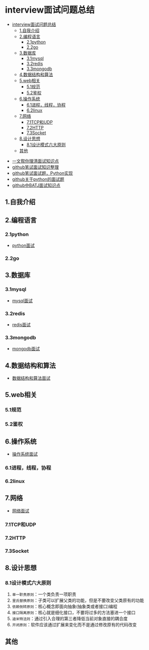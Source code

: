 # interview面试问题总结

<!-- TOC -->

- [interview面试问题总结](#interview%e9%9d%a2%e8%af%95%e9%97%ae%e9%a2%98%e6%80%bb%e7%bb%93)
  - [1.自我介绍](#1%e8%87%aa%e6%88%91%e4%bb%8b%e7%bb%8d)
  - [2.编程语言](#2%e7%bc%96%e7%a8%8b%e8%af%ad%e8%a8%80)
    - [2.1python](#21python)
    - [2.2go](#22go)
  - [3.数据库](#3%e6%95%b0%e6%8d%ae%e5%ba%93)
    - [3.1mysql](#31mysql)
    - [3.2redis](#32redis)
    - [3.3mongodb](#33mongodb)
  - [4.数据结构和算法](#4%e6%95%b0%e6%8d%ae%e7%bb%93%e6%9e%84%e5%92%8c%e7%ae%97%e6%b3%95)
  - [5.web相关](#5web%e7%9b%b8%e5%85%b3)
    - [5.1规范](#51%e8%a7%84%e8%8c%83)
    - [5.2鉴权](#52%e9%89%b4%e6%9d%83)
  - [6.操作系统](#6%e6%93%8d%e4%bd%9c%e7%b3%bb%e7%bb%9f)
    - [6.1进程，线程，协程](#61%e8%bf%9b%e7%a8%8b%e7%ba%bf%e7%a8%8b%e5%8d%8f%e7%a8%8b)
    - [6.2linux](#62linux)
  - [7.网络](#7%e7%bd%91%e7%bb%9c)
    - [7.1TCP和UDP](#71tcp%e5%92%8cudp)
    - [7.2HTTP](#72http)
    - [7.3Socket](#73socket)
  - [8.设计思想](#8%e8%ae%be%e8%ae%a1%e6%80%9d%e6%83%b3)
    - [8.1设计模式六大原则](#81%e8%ae%be%e8%ae%a1%e6%a8%a1%e5%bc%8f%e5%85%ad%e5%a4%a7%e5%8e%9f%e5%88%99)
  - [其他](#%e5%85%b6%e4%bb%96)

<!-- /TOC -->

- [一文帮你理清面试知识点](https://github.com/CyC2018/Backend-Interview-Guide/blob/master/doc/%E4%B8%80%E6%96%87%E5%B8%AE%E4%BD%A0%E7%90%86%E6%B8%85%E9%9D%A2%E8%AF%95%E7%9F%A5%E8%AF%86%E7%82%B9.md)
- [github笔试面试知识整理](https://github.com/HIT-Alibaba/interview)
- [github笔试面试题，Python实现](https://github.com/leeguandong/Interview-code-practice-python)
- [github关于python的面试题](https://github.com/kenwoodjw/python_interview_question)
- [github中BATJ面试知识点](https://github.com/xbox1994/Java-Interview)

## 1.自我介绍

## 2.编程语言

### 2.1python

- [python面试](./python_interview.md)

### 2.2go

## 3.数据库

### 3.1mysql

- [mysql面试](./mysql_interview.md)

### 3.2redis

- [redis面试](./redis_interview.md)

### 3.3mongodb

- [mongodb面试](./mongodb_interview.md)

## 4.数据结构和算法

- [数据结构和算法面试](./data_structure_algorithm_interview.md)

## 5.web相关

### 5.1规范

### 5.2鉴权

## 6.操作系统

- [操作系统面试](./os_interview.md)

### 6.1进程，线程，协程

### 6.2linux

## 7.网络

- [网络面试](./network_interview.md)

### 7.1TCP和UDP

### 7.2HTTP

### 7.3Socket

## 8.设计思想

### 8.1设计模式六大原则

1. `单一职责原则`：一个类负责一项职责
2. `里氏替换原则`：子类可以扩展父类的功能，但是不要改变父类原有的功能
3. `依赖倒转原则`：核心概念即面向抽象(抽象类或者接口)编程
4. `接口隔离原则`：核心就是细化接口，不要将过多的方法塞进一个接口
5. `迪米特法则`：通过引入合理的第三者降低当前对象直接的耦合度
6. `开闭原则`：软件应该通过扩展来变化而不是通过修改原有的代码改变

## 其他

